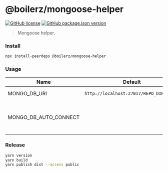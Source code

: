 # @boilerz/mongoose-helper

[![GitHub license](https://img.shields.io/badge/license-MIT-blue.svg)](https://github.com/boilerz/mongoose-helper/blob/master/LICENSE)
[![GitHub package.json version](https://img.shields.io/github/package-json/v/boilerz/mongoose-helper)](https://www.npmjs.com/package/@boilerz/mongoose-helper)

> Mongoose helper.

### Install

```bash
npx install-peerdeps @boilerz/mongoose-helper
```

### Usage

| Name                  | Default                                 | Description                                    |
|-----------------------|-----------------------------------------|------------------------------------------------|
| MONGO_DB_URI          | `http://localhost:27017/REPO_DIRECTORY` | Mongo DB uri                                   |
| MONGO_DB_AUTO_CONNECT |                                         | Will auto connect to the database when `true`. |

### Release

```bash
yarn version
yarn build
yarn publish dist --access public
```
